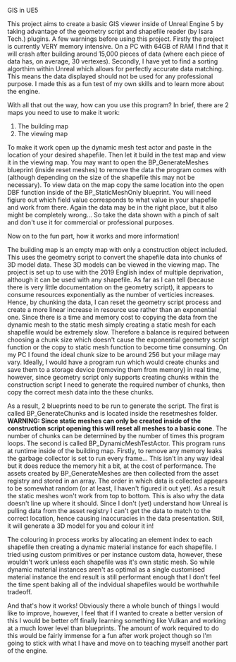GIS in UE5

This project aims to create a basic GIS viewer inside of Unreal Engine 5 by taking advantage of the geometry script and shapefile reader (by Isara Tech.) plugins. A few warnings before using this project. Firstly the project is currently VERY memory intensive. On a PC with 64GB of RAM I find that it will crash after building around 15,000 pieces of data (where each piece of data has, on average, 30 vertexes). Secondly, I have yet to find a sorting algorthim within Unreal which allows for perfectly accurate data matching. This means the data displayed should not be used for any professional purpose. I made this as a fun test of my own skills and to learn more about the engine.

With all that out the way, how can you use this program? In brief, there are 2 maps you need to use to make it work:

1) The building map
2) The viewing map

To make it work open up the dynamic mesh test actor and paste in the location of your desired shapefile. Then let it build in the test map and view it in the viewing map. You may want to open the BP_GenerateMeshes blueprint (inside reset meshes) to remove the data the program comes with (although depending on the size of the shapefile this may not be necessary). To view data on the map copy the same location into the open DBF function inside of the BP_StaticMeshOnly blueprint. You will need figiure out which field value corresponds to what value in your shapefile and work from there. Again the data may be in the right place, but it also might be completely wrong... So take the data shown with a pinch of salt and don't use it for commercial or professional purposes.

Now on to the fun part, how it works and more information!

The building map is an empty map with only a construction object included. This uses the geometry script to convert the shapefile data into chunks of 3D model data. These 3D models can be viewed in the viewing map. The project is set up to use with the 2019 English index of multiple deprivation, although it can be used with any shapefile. As far as I can tell (because there is very little documentation on the geometry script), it appears to consume resources exponentially as the number of verticies increases. Hence, by chunking the data, I can reset the geometry script process and create a more linear increase in resource use rather than an exponential one. Since there is a time and memory cost to copying the data from the dynamic mesh to the static mesh simply creating a static mesh for each shapefile would be extremely slow. Therefore a balance is required between choosing a chunk size which doesn't cause the exponential geometry script function or the copy to static mesh function to become time consuming. On my PC I found the ideal chunk size to be around 256 but your milage may vary. Ideally, I would have a program run which would create chunks and save them to a storage device (removing them from memory) in real time, however, since geometry script only supports creating chunks within the construction script I need to generate the required number of chunks, then copy the correct mesh data into the these chunks. 

As a result, 2 blueprints need to be run to generate the script. The first is called BP_GenerateChunks and is located inside the resetmeshes folder. **WARNING: Since static meshes can only be created inside of the construction script opening this will reset all meshes to a basic cone**. The number of chunks can be determined by the number of times this program loops. The second is called BP_DynamicMeshTestActor. This program runs at runtime inside of the building map. Firstly, to remove any memory leaks the garbage collector is set to run every frame... This isn't in any way ideal but it does reduce the memory hit a bit, at the cost of performance. The assets created by BP_GenerateMeshes are then collected from the asset registry and stored in an array. The order in which data is collected appears to be somewhat random (or at least, I haven't figured it out yet). As a result the static meshes won't work from top to bottom. This is also why the data doesn't line up where it should. Since I don't (yet) understand how Unreal is pulling data from the asset registry I can't get the data to match to the correct location, hence causing inaccuracies in the data presentation. Still, it will generate a 3D model for you and colour it in!

The colouring in process works by allocating an element index to each shapefile then creating a dynamic material instance for each shapefile. I tried using custom primitives or per instance custom data, however, these wouldn't work unless each shapefile was it's own static mesh. So while dynamic material instances aren't as optimal as a single customised material instance the end result is still performant enough that I don't feel the time spent baking all of the indvidual shapefiles would be worthwhile tradeoff. 

And that's how it works! Obviously there a whole bunch of things I would like to improve, however, I feel that if I wanted to create a better version of this I would be better off finally learning something like Vulkan and working at a much lower level than blueprints. The amount of work required to do this would be fairly immense for a fun after work project though so I'm going to stick with what I have and move on to teaching myself another part of the engine. 
